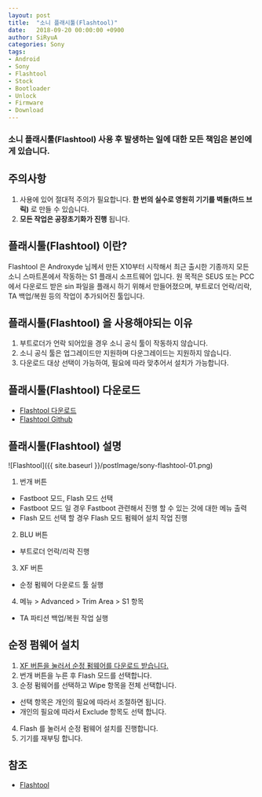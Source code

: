 ```yaml
---
layout: post
title:  "소니 플래시툴(Flashtool)"
date:   2018-09-20 00:00:00 +0900
author: SiRyuA
categories: Sony
tags:
- Android
- Sony
- Flashtool
- Stock
- Bootloader
- Unlock
- Firmware
- Download
---
```


### **소니 플래시툴(Flashtool)** 사용 후 발생하는 일에 대한 모든 책임은 본인에게 있습니다.



## 주의사항

1. 사용에 있어 절대적 주의가 필요합니다. **한 번의 실수로 영원히 기기를 벽돌(하드 브릭)** 로 만들 수 있습니다.
2. **모든 작업은 공장초기화가 진행** 됩니다.


## 플래시툴(Flashtool) 이란?

Flashtool 은 Androxyde 님께서 만든 X10부터 시작해서 최근 출시한 기종까지 모든 소니 스마트폰에서 작동하는 S1 플래시 소프트웨어 입니다. 원 목적은 SEUS 또는 PCC에서 다운로드 받은 sin 파일을 플래시 하기 위해서 만들어졌으며, 부트로더 언락/리락, TA 백업/복원 등의 작업이 추가되어진 툴입니다.


## 플래시툴(Flashtool) 을 사용해야되는 이유
1. 부트로더가 언락 되어있을 경우 소니 공식 툴이 작동하지 않습니다.
2. 소니 공식 툴은 업그레이드만 지원하며 다운그레이드는 지원하지 않습니다.
3. 다운로드 대상 선택이 가능하여, 필요에 따라 맞추어서 설치가 가능합니다.


## 플래시툴(Flashtool) 다운로드
* [Flashtool 다운로드](http://www.flashtool.net/downloads.php)
* [Flashtool Github](https://github.com/Androxyde/Flashtool)


## 플래시툴(Flashtool) 설명

![Flashtool]({{ site.baseurl }}/postImage/sony-flashtool-01.png)

1. 번개 버튼
 * Fastboot 모드, Flash 모드 선택
 * Fastboot 모드 일 경우 Fastboot 관련해서 진행 할 수 있는 것에 대한 메뉴 출력
 * Flash 모드 선택 할 경우 Flash 모드 펌웨어 설치 작업 진행
2. BLU 버튼
 * 부트로더 언락/리락 진행
3. XF 버튼
 * 순정 펌웨어 다운로드 툴 실행
4. 메뉴 > Advanced > Trim Area > S1 항목
 * TA 파티션 백업/복원 작업 실행


## 순정 펌웨어 설치
1. [XF 버튼을 눌러서 순정 펌웨어를 다운로드 받습니다.](/sony/sony-stock-firmware.html)
2. 번개 버튼을 누른 후 Flash 모드를 선택합니다.
3. 순정 펌웨어를 선택하고 Wipe 항목을 전체 선택합니다.
 * 선택 항목은 개인의 필요에 따라서 조절하면 됩니다.
 * 개인의 필요에 따라서 Exclude 항목도 선택 합니다.
4. Flash 를 눌러서 순정 펌웨어 설치를 진행합니다.
5. 기기를 재부팅 합니다.


## 참조
* [Flashtool](http://www.flashtool.net/)
